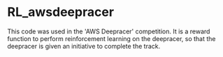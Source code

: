 # RL_awsdeepracer
This code was used in the 'AWS Deepracer' competition. It is a reward function to perform reinforcement learning on the deepracer, so that the deepracer is given an initiative to complete the track.
